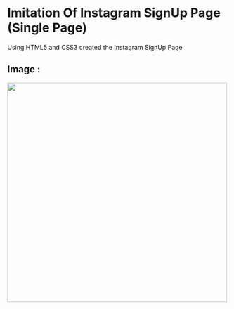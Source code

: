 # Imitation Of Instagram SignUp Page (Single Page)

Using HTML5 and CSS3 created the Instagram SignUp Page

## Image :

<img src="ScreenShot/Screenshot(87).png" width="500px" >
